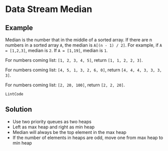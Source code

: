 # Data Stream Median
## Example
Median is the number that in the middle of a sorted array. If there are n numbers in a sorted array `A`, the median is `A[(n - 1) / 2]`. For example, if `A = [1,2,3]`, median is `2`. If `A = [1,19]`, median is `1`.

For numbers coming list: `[1, 2, 3, 4, 5]`, return `[1, 1, 2, 2, 3]`.

For numbers coming list: `[4, 5, 1, 3, 2, 6, 0]`, return `[4, 4, 4, 3, 3, 3, 3]`.

For numbers coming list: `[2, 20, 100]`, return `[2, 2, 20]`.

`LintCode`


## Solution
- Use two priority queues as two heaps
- Left as max heap and right as min heap
- Median will always be the top element in the max heap
- If the number of elements in heaps are odd, move one from max heap to min heap
